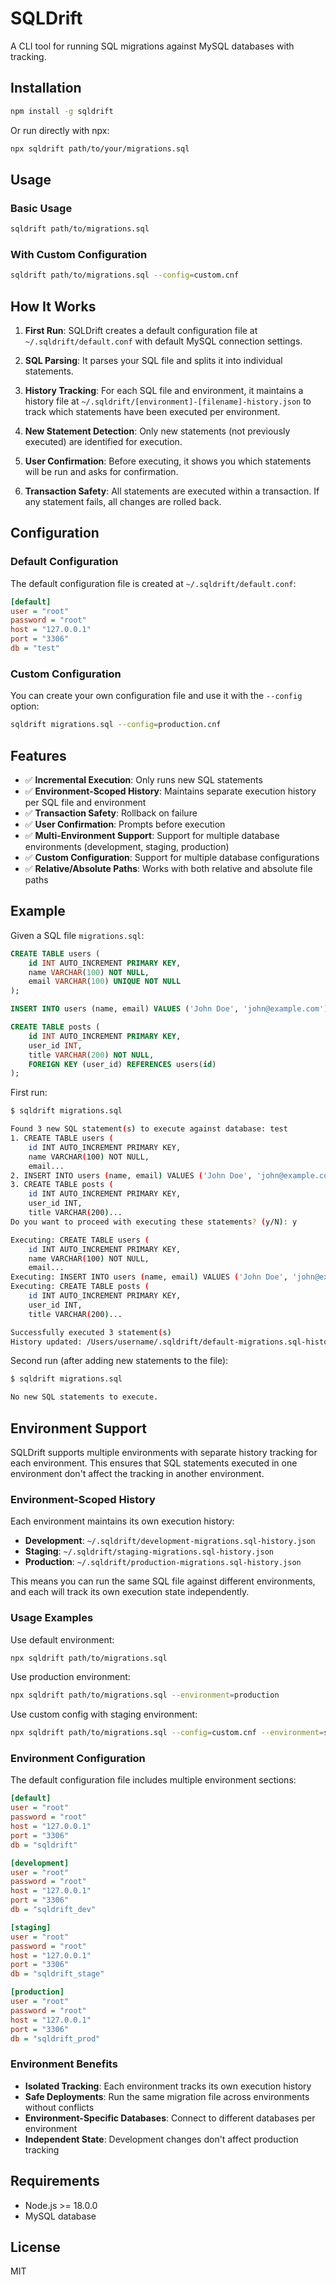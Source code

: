# SQLDrift

A CLI tool for running SQL migrations against MySQL databases with tracking.

## Installation

```bash
npm install -g sqldrift
```

Or run directly with npx:

```bash
npx sqldrift path/to/your/migrations.sql
```

## Usage

### Basic Usage

```bash
sqldrift path/to/migrations.sql
```

### With Custom Configuration

```bash
sqldrift path/to/migrations.sql --config=custom.cnf
```

## How It Works

1. **First Run**: SQLDrift creates a default configuration file at `~/.sqldrift/default.conf` with default MySQL connection settings.

2. **SQL Parsing**: It parses your SQL file and splits it into individual statements.

3. **History Tracking**: For each SQL file and environment, it maintains a history file at `~/.sqldrift/[environment]-[filename]-history.json` to track which statements have been executed per environment.

4. **New Statement Detection**: Only new statements (not previously executed) are identified for execution.

5. **User Confirmation**: Before executing, it shows you which statements will be run and asks for confirmation.

6. **Transaction Safety**: All statements are executed within a transaction. If any statement fails, all changes are rolled back.

## Configuration

### Default Configuration

The default configuration file is created at `~/.sqldrift/default.conf`:

```ini
[default]
user = "root"
password = "root"
host = "127.0.0.1"
port = "3306"
db = "test"
```

### Custom Configuration

You can create your own configuration file and use it with the `--config` option:

```bash
sqldrift migrations.sql --config=production.cnf
```

## Features

- ✅ **Incremental Execution**: Only runs new SQL statements
- ✅ **Environment-Scoped History**: Maintains separate execution history per SQL file and environment
- ✅ **Transaction Safety**: Rollback on failure
- ✅ **User Confirmation**: Prompts before execution
- ✅ **Multi-Environment Support**: Support for multiple database environments (development, staging, production)
- ✅ **Custom Configuration**: Support for multiple database configurations
- ✅ **Relative/Absolute Paths**: Works with both relative and absolute file paths

## Example

Given a SQL file `migrations.sql`:

```sql
CREATE TABLE users (
    id INT AUTO_INCREMENT PRIMARY KEY,
    name VARCHAR(100) NOT NULL,
    email VARCHAR(100) UNIQUE NOT NULL
);

INSERT INTO users (name, email) VALUES ('John Doe', 'john@example.com');

CREATE TABLE posts (
    id INT AUTO_INCREMENT PRIMARY KEY,
    user_id INT,
    title VARCHAR(200) NOT NULL,
    FOREIGN KEY (user_id) REFERENCES users(id)
);
```

First run:
```bash
$ sqldrift migrations.sql

Found 3 new SQL statement(s) to execute against database: test
1. CREATE TABLE users (
    id INT AUTO_INCREMENT PRIMARY KEY,
    name VARCHAR(100) NOT NULL,
    email...
2. INSERT INTO users (name, email) VALUES ('John Doe', 'john@example.com')
3. CREATE TABLE posts (
    id INT AUTO_INCREMENT PRIMARY KEY,
    user_id INT,
    title VARCHAR(200)...
Do you want to proceed with executing these statements? (y/N): y

Executing: CREATE TABLE users (
    id INT AUTO_INCREMENT PRIMARY KEY,
    name VARCHAR(100) NOT NULL,
    email...
Executing: INSERT INTO users (name, email) VALUES ('John Doe', 'john@example.com')
Executing: CREATE TABLE posts (
    id INT AUTO_INCREMENT PRIMARY KEY,
    user_id INT,
    title VARCHAR(200)...

Successfully executed 3 statement(s)
History updated: /Users/username/.sqldrift/default-migrations.sql-history.json
```

Second run (after adding new statements to the file):
```bash
$ sqldrift migrations.sql

No new SQL statements to execute.
```
## Environment Support

SQLDrift supports multiple environments with separate history tracking for each environment. This ensures that SQL statements executed in one environment don't affect the tracking in another environment.

### Environment-Scoped History

Each environment maintains its own execution history:
- **Development**: `~/.sqldrift/development-migrations.sql-history.json`
- **Staging**: `~/.sqldrift/staging-migrations.sql-history.json`
- **Production**: `~/.sqldrift/production-migrations.sql-history.json`

This means you can run the same SQL file against different environments, and each will track its own execution state independently.

### Usage Examples

Use default environment:
```bash
npx sqldrift path/to/migrations.sql
```

Use production environment:
```bash
npx sqldrift path/to/migrations.sql --environment=production
```

Use custom config with staging environment:
```bash
npx sqldrift path/to/migrations.sql --config=custom.cnf --environment=staging
```

### Environment Configuration

The default configuration file includes multiple environment sections:

```ini
[default]
user = "root"
password = "root"
host = "127.0.0.1"
port = "3306"
db = "sqldrift"

[development]
user = "root"
password = "root"
host = "127.0.0.1"
port = "3306"
db = "sqldrift_dev"

[staging]
user = "root"
password = "root"
host = "127.0.0.1"
port = "3306"
db = "sqldrift_stage"

[production]
user = "root"
password = "root"
host = "127.0.0.1"
port = "3306"
db = "sqldrift_prod"
```

### Environment Benefits

- **Isolated Tracking**: Each environment tracks its own execution history
- **Safe Deployments**: Run the same migration file across environments without conflicts
- **Environment-Specific Databases**: Connect to different databases per environment
- **Independent State**: Development changes don't affect production tracking

## Requirements

- Node.js >= 18.0.0
- MySQL database

## License

MIT